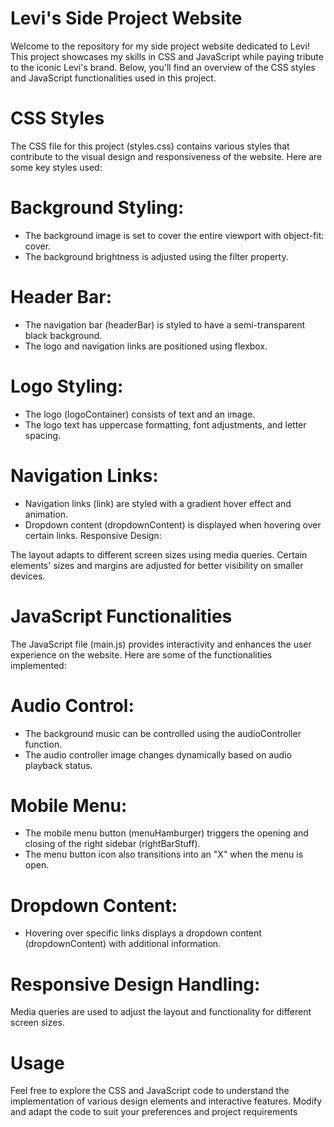 # Levi's Side Project Website
Welcome to the repository for my side project website dedicated to Levi! This project showcases my skills in CSS and JavaScript while paying tribute to the iconic Levi's brand. Below, you'll find an overview of the CSS styles and JavaScript functionalities used in this project.

# CSS Styles
The CSS file for this project (styles.css) contains various styles that contribute to the visual design and responsiveness of the website. Here are some key styles used:

# Background Styling:

* The background image is set to cover the entire viewport with object-fit: cover.
* The background brightness is adjusted using the filter property.

# Header Bar:
* The navigation bar (headerBar) is styled to have a semi-transparent black background.
* The logo and navigation links are positioned using flexbox.

# Logo Styling:
* The logo (logoContainer) consists of text and an image.
* The logo text has uppercase formatting, font adjustments, and letter spacing.

# Navigation Links:
* Navigation links (link) are styled with a gradient hover effect and animation.
* Dropdown content (dropdownContent) is displayed when hovering over certain links.
Responsive Design:

The layout adapts to different screen sizes using media queries.
Certain elements' sizes and margins are adjusted for better visibility on smaller devices.

# JavaScript Functionalities
The JavaScript file (main.js) provides interactivity and enhances the user experience on the website. Here are some of the functionalities implemented:

# Audio Control:

* The background music can be controlled using the audioController function.
* The audio controller image changes dynamically based on audio playback status.

# Mobile Menu:
* The mobile menu button (menuHamburger) triggers the opening and closing of the right sidebar (rightBarStuff).
* The menu button icon also transitions into an "X" when the menu is open.

# Dropdown Content:
* Hovering over specific links displays a dropdown content (dropdownContent) with additional information.

# Responsive Design Handling:
Media queries are used to adjust the layout and functionality for different screen sizes.

# Usage

Feel free to explore the CSS and JavaScript code to understand the implementation of various design elements and interactive features. Modify and adapt the code to suit your preferences and project requirements
